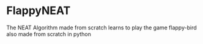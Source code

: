# FlappyNEAT

The NEAT Algorithm made from scratch learns to play the game flappy-bird also made from scratch in python
